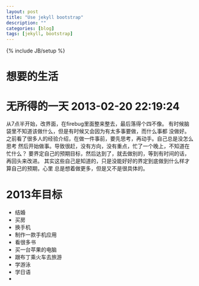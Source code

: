 ```yaml
---
layout: post
title: "Use jekyll bootstrap"
description: ""
categories: [blog]
tags: [jekyll, bootstrap]
---
```

{% include JB/setup %}


# 想要的生活

# 无所得的一天 2013-02-20 22:19:24 

从7点半开始，改界面，在firebug里面整来整去，最后落得个四不像。
有时候脑袋里不知道该做什么，但是有时候又会因为有太多事要做，而什么事都
没做好。
之前看了很多人的经验介绍，在做一件事前，要先思考，再动手。自己总是没怎么思考
然后开始做事。导致很赶，没有方向，没有重点，忙了一个晚上，不知道在忙什么？
要界定自己的预期目标，然后达到了，就去做别的，等到有时间的话，再回头来改进。
其实这些自己是知道的，只是没能好好的界定到底做到什么样才算自己的预期，心里
总是想着做更多，但是又不是很具体的。

# 2013年目标

- 结婚
- 买房
- 换手机
- 制作一款手机应用
- 看很多书
- 买一台苹果的电脑
- 跟布丁乘火车去旅游
- 学游泳
- 学日语
- 

